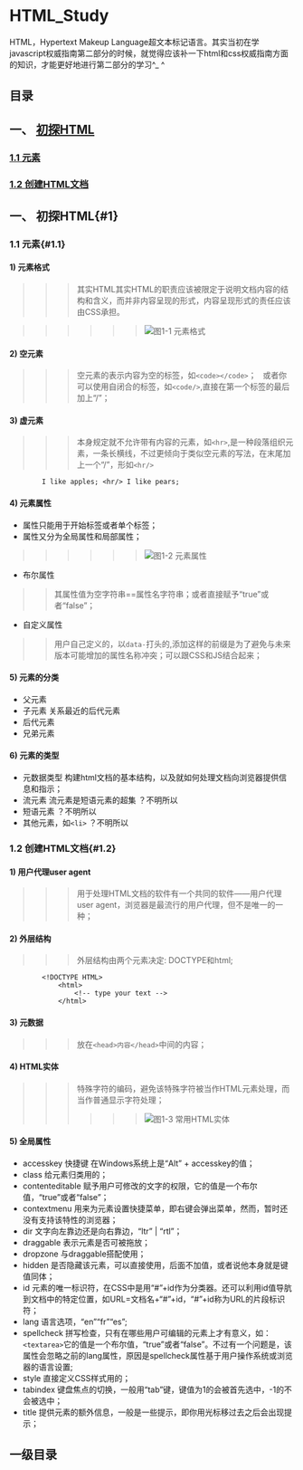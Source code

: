 # HTML_Study

  HTML，Hypertext Makeup Language超文本标记语言。其实当初在学javascript权威指南第二部分的时候，就觉得应该补一下html和css权威指南方面的知识，才能更好地进行第二部分的学习^_ ^
  
## 目录

## 一、	[初探HTML](#1)
### [1.1 元素](#1.1)
### [1.2 创建HTML文档](#1.2)  



## 一、	初探HTML{#1}
### 1.1	元素{#1.1}
#### 1) 元素格式
>>> 其实HTML其实HTML的职责应该被限定于说明文档内容的结构和含义，而并非内容呈现的形式，内容呈现形式的责任应该由CSS承担。
  
>>>>>>![图1-1 元素格式](https://github.com/hblvsjtu/HTML_Study/blob/5f7ba08d23b8f4de45599032c5b7445e4de8da87/picture/%E5%9B%BE1-1%20%E5%85%83%E7%B4%A0%E6%A0%BC%E5%BC%8F.png?raw=true)  

#### 2)	空元素
>>> 空元素的表示内容为空的标签，如`<code></code>`；  
>>> 或者你可以使用自闭合的标签，如`<code/>`,直接在第一个标签的最后加上“/”；  

#### 3)	虚元素
>>> 本身规定就不允许带有内容的元素，如`<hr>`,是一种段落组织元素，一条长横线，不过更倾向于类似空元素的写法，在末尾加上一个“/”，形如`<hr/>`  

			I like apples; <hr/> I like pears;
			
#### 4) 元素属性
- 属性只能用于开始标签或者单个标签；
- 属性又分为全局属性和局部属性；
>>>>>>![图1-2 元素属性](https://github.com/hblvsjtu/HTML_Study/blob/master/picture/%E5%9B%BE1-2%20%E5%85%83%E7%B4%A0%E5%B1%9E%E6%80%A7.png?raw=true) 
- 布尔属性
>> 其属性值为空字符串==属性名字符串；或者直接赋予“true”或者“false”；
- 自定义属性
>> 用户自己定义的，以`data-`打头的,添加这样的前缀是为了避免与未来版本可能增加的属性名称冲突；可以跟CSS和JS结合起来；

#### 5) 元素的分类
- 父元素
- 子元素 关系最近的后代元素
- 后代元素
- 兄弟元素

#### 6) 元素的类型
- 元数据类型 构建html文档的基本结构，以及就如何处理文档向浏览器提供信息和指示；
- 流元素 流元素是短语元素的超集 ？不明所以
- 短语元素 ？不明所以
- 其他元素，如`<li>` ？不明所以

### 1.2 创建HTML文档{#1.2}
#### 1) 用户代理user agent
>>> 用于处理HTML文档的软件有一个共同的软件——用户代理user agent，浏览器是最流行的用户代理，但不是唯一的一种；

#### 2) 外层结构
>>> 外层结构由两个元素决定: DOCTYPE和html;  

			<!DOCTYPE HTML>
				<html>
					<!-- type your text -->
				</html>

#### 3) 元数据
>>> 放在`<head>内容</head>`中间的内容；

#### 4) HTML实体
>>> 特殊字符的编码，避免该特殊字符被当作HTML元素处理，而当作普通显示字符处理；
>>>>>>![图1-3 常用HTML实体](https://github.com/hblvsjtu/HTML_Study/blob/master/picture/%E5%9B%BE1-2%20%E5%85%83%E7%B4%A0%E5%B1%9E%E6%80%A7.png?raw=true) 

#### 5) 全局属性
- accesskey 快捷键 在Windows系统上是“Alt” + accesskey的值；
- class 给元素归类用的；
- contenteditable 赋予用户可修改的文字的权限，它的值是一个布尔值，“true”或者“false”；
- contextmenu 用来为元素设置快捷菜单，即右键会弹出菜单，然而，暂时还没有支持该特性的浏览器；
- dir 文字向左靠边还是向右靠边，“ltr” | “rtl”；
- draggable 表示元素是否可被拖放；
- dropzone 与draggable搭配使用；
- hidden 是否隐藏该元素，可以直接使用，后面不加值，或者说他本身就是键值同体；
- id 元素的唯一标识符，在CSS中是用“#”+id作为分类器。还可以利用id值导肮到文档中的特定位置，如URL=文档名+“#”+id，“#”+id称为URL的片段标识符；
- lang 语言选项，“en”“fr”“es”;
- spellcheck 拼写检查，只有在哪些用户可编辑的元素上才有意义，如：`<textarea>`它的值是一个布尔值，“true”或者“false”。不过有一个问题是，该属性会忽略之前的lang属性，原因是spellcheck属性基于用户操作系统或浏览器的语言设置;
- style 直接定义CSS样式用的；
- tabindex 键盘焦点的切换，一般用“tab”键，键值为1的会被首先选中，-1的不会被选中；
- title 提供元素的额外信息，一般是一些提示，即你用光标移过去之后会出现提示；
<h2 id='1'> 一级目录 </h2>

